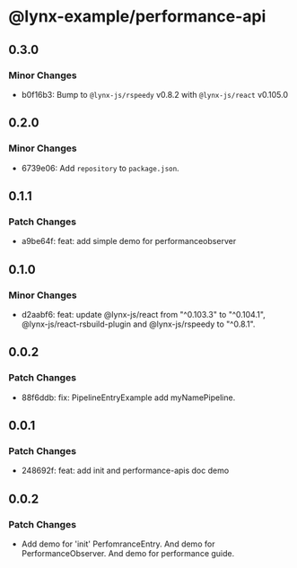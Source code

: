 # @lynx-example/performance-api

## 0.3.0

### Minor Changes

- b0f16b3: Bump to `@lynx-js/rspeedy` v0.8.2 with `@lynx-js/react` v0.105.0

## 0.2.0

### Minor Changes

- 6739e06: Add `repository` to `package.json`.

## 0.1.1

### Patch Changes

- a9be64f: feat: add simple demo for performanceobserver

## 0.1.0

### Minor Changes

- d2aabf6: feat: update @lynx-js/react from "^0.103.3" to "^0.104.1", @lynx-js/react-rsbuild-plugin and @lynx-js/rspeedy to "^0.8.1".

## 0.0.2

### Patch Changes

- 88f6ddb: fix: PipelineEntryExample add myNamePipeline.

## 0.0.1

### Patch Changes

- 248692f: feat: add init and performance-apis doc demo

## 0.0.2

### Patch Changes

- Add demo for 'init' PerfomranceEntry. And demo for PerformanceObserver. And demo for performance guide.
